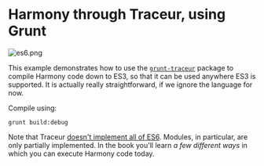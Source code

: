 # Harmony through Traceur, using Grunt

![es6.png][1]

This example demonstrates how to use the [`grunt-traceur`][2] package to compile Harmony code down to ES3, so that it can be used anywhere ES3 is supported. It is actually really straightforward, if we ignore the language for now.

Compile using:

```shell
grunt build:debug
```

Note that Traceur [doesn't implement all of ES6][3]. Modules, in particular, are only partially implemented. In the book you'll learn _a few different ways_ in which you can execute Harmony code today.

  [1]: http://i.imgur.com/YHcJpVd.png
  [2]: https://github.com/aaronfrost/grunt-traceur
  [3]: https://github.com/google/traceur-compiler/wiki/LanguageFeatures
